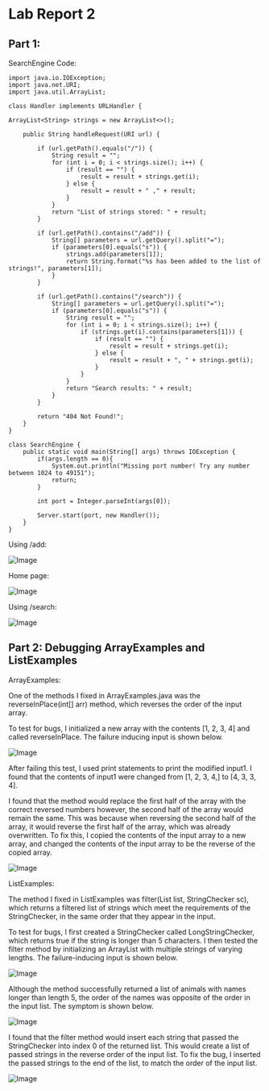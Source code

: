 # Lab Report 2

## Part 1:

SearchEngine Code:

    import java.io.IOException;
    import java.net.URI;
    import java.util.ArrayList;

    class Handler implements URLHandler {

    ArrayList<String> strings = new ArrayList<>();

        public String handleRequest(URI url) {

            if (url.getPath().equals("/")) {
                String result = "";
                for (int i = 0; i < strings.size(); i++) {
                    if (result == "") {
                        result = result + strings.get(i);
                    } else {
                        result = result + " ," + result;
                    }
                }
                return "List of strings stored: " + result;
            }

            if (url.getPath().contains("/add")) {
                String[] parameters = url.getQuery().split("=");
                if (parameters[0].equals("s")) {
                    strings.add(parameters[1]);
                    return String.format("%s has been added to the list of strings!", parameters[1]);
                }
            }

            if (url.getPath().contains("/search")) {
                String[] parameters = url.getQuery().split("=");
                if (parameters[0].equals("s")) {
                    String result = "";
                    for (int i = 0; i < strings.size(); i++) {
                        if (strings.get(i).contains(parameters[1])) {
                            if (result == "") {
                                result = result + strings.get(i);
                            } else {
                                result = result + ", " + strings.get(i);
                            }
                        }
                    }
                    return "Search results: " + result;
                }
            }

            return "404 Not Found!";
        }
    }

    class SearchEngine {
        public static void main(String[] args) throws IOException {
            if(args.length == 0){
                System.out.println("Missing port number! Try any number between 1024 to 49151");
                return;
            }

            int port = Integer.parseInt(args[0]);

            Server.start(port, new Handler());
        }
    }

Using /add:

![Image](searchengine_add.png)

Home page:

![Image](searchengine_home.png)

Using /search:

![Image](searchengine_search.png)

## Part 2: Debugging ArrayExamples and ListExamples

ArrayExamples:

One of the methods I fixed in ArrayExamples.java was the reverseInPlace(int[] arr) method, which reverses the order of the input array.

To test for bugs, I initialized a new array with the contents [1, 2, 3, 4] and called reverseInPlace. The failure inducing input is shown below.

![Image](reverseInPlace_test.png)

After failing this test, I used print statements to print the modified input1. I found that the contents of input1 were changed from [1, 2, 3, 4,] to [4, 3, 3, 4].

I found that the method would replace the first half of the array with the correct reversed numbers however, the second half of the array would remain the same. This was because when reversing the second half of the array, it would reverse the first half of the array, which was already overwritten. To fix this, I copied the contents of the input array to a new array, and changed the contents of the input array to be the reverse of the copied array.

![Image](reverseInPlace_fixed.png)

ListExamples:

The method I fixed in ListExamples was filter(List<String> list, StringChecker sc), which returns a filtered list of strings which meet the requirements of the StringChecker, in the same order that they appear in the input.

To test for bugs, I first created a StringChecker called LongStringChecker, which returns true if the string is longer than 5 characters. I then tested the filter method by initializing an ArrayList with multiple strings of varying lengths. The failure-inducing input is shown below.

![Image](filtertest.png)

Although the method successfully returned a list of animals with names longer than length 5, the order of the names was opposite of the order in the input list. The symptom is shown below.

![Image](filter_symptom.png)

I found that the filter method would insert each string that passed the StringChecker into index 0 of the returned list. This would create a list of passed strings in the reverse order of the input list. To fix the bug, I inserted the passed strings to the end of the list, to match the order of the input list.

![Image](filter_fix.png)